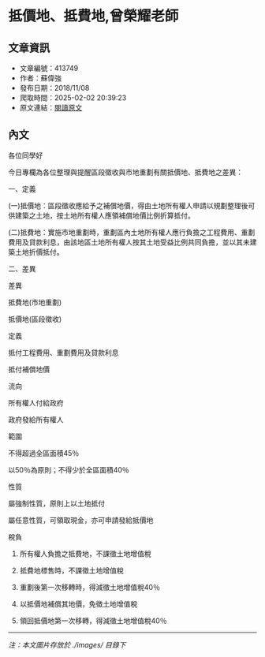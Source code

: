 # 抵價地、抵費地,曾榮耀老師

## 文章資訊
- 文章編號：413749
- 作者：蘇偉強
- 發布日期：2018/11/08
- 爬取時間：2025-02-02 20:39:23
- 原文連結：[閱讀原文](https://real-estate.get.com.tw/Columns/detail.aspx?no=413749)

## 內文
各位同學好

今日專欄為各位整理與提醒區段徵收與市地重劃有關抵價地、抵費地之差異：

一、定義

(一)抵價地：區段徵收應給予之補償地價，得由土地所有權人申請以規劃整理後可供建築之土地，按土地所有權人應領補償地價比例折算抵付。

(二)抵費地：實施市地重劃時，重劃區內土地所有權人應行負擔之工程費用、重劃費用及貸款利息，由該地區土地所有權人按其土地受益比例共同負擔，並以其未建築土地折價抵付。

二、差異

差異

抵費地(市地重劃)

抵價地(區段徵收)

定義

抵付工程費用、重劃費用及貸款利息

抵付補償地價

流向

所有權人付給政府

政府發給所有權人

範圍

不得超過全區面積45％

以50％為原則；不得少於全區面積40％

性質

屬強制性質，原則上以土地抵付

屬任意性質，可領取現金，亦可申請發給抵價地

稅負

1. 所有權人負擔之抵費地，不課徵土地增值稅

2. 抵費地標售時，不課徵土地增值稅

3. 重劃後第一次移轉時，得減徵土地增值稅40％

1. 以抵價地補償其地價，免徵土地增值稅

2. 領回抵價地第一次移轉，得減徵土地增值稅40％

---
*注：本文圖片存放於 ./images/ 目錄下*
